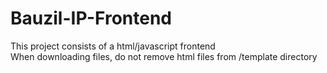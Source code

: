 # Bauzil-IP-Frontend
This project consists of a html/javascript frontend<br>
When downloading files, do not remove html files from /template directory

